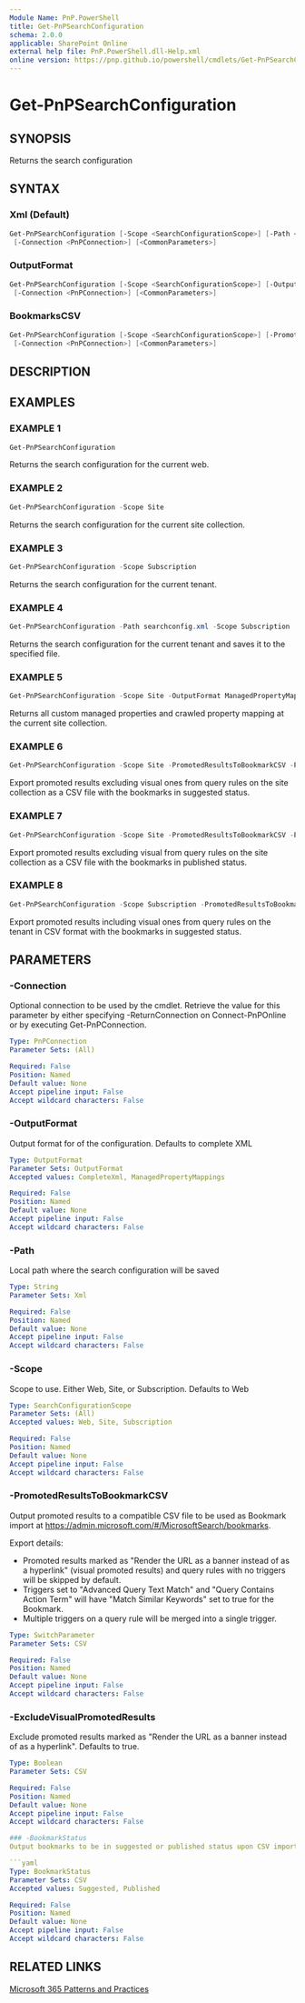 ```yaml
---
Module Name: PnP.PowerShell
title: Get-PnPSearchConfiguration
schema: 2.0.0
applicable: SharePoint Online
external help file: PnP.PowerShell.dll-Help.xml
online version: https://pnp.github.io/powershell/cmdlets/Get-PnPSearchConfiguration.html
---
```

 
# Get-PnPSearchConfiguration

## SYNOPSIS
Returns the search configuration

## SYNTAX

### Xml (Default)
```powershell
Get-PnPSearchConfiguration [-Scope <SearchConfigurationScope>] [-Path <String>] 
 [-Connection <PnPConnection>] [<CommonParameters>]
```

### OutputFormat
```powershell
Get-PnPSearchConfiguration [-Scope <SearchConfigurationScope>] [-OutputFormat <OutputFormat>]
 [-Connection <PnPConnection>] [<CommonParameters>]
```

### BookmarksCSV
```powershell
Get-PnPSearchConfiguration [-Scope <SearchConfigurationScope>] [-PromotedResultsToBookmarkCSV] [-ExcludeVisualPromotedResults <Boolean>] [-BookmarkStatus <BookmarkStatus>] [-Path <String>]
 [-Connection <PnPConnection>] [<CommonParameters>]
```


## DESCRIPTION

## EXAMPLES

### EXAMPLE 1
```powershell
Get-PnPSearchConfiguration
```

Returns the search configuration for the current web.

### EXAMPLE 2
```powershell
Get-PnPSearchConfiguration -Scope Site
```

Returns the search configuration for the current site collection.

### EXAMPLE 3
```powershell
Get-PnPSearchConfiguration -Scope Subscription
```

Returns the search configuration for the current tenant.

### EXAMPLE 4
```powershell
Get-PnPSearchConfiguration -Path searchconfig.xml -Scope Subscription
```

Returns the search configuration for the current tenant and saves it to the specified file.

### EXAMPLE 5
```powershell
Get-PnPSearchConfiguration -Scope Site -OutputFormat ManagedPropertyMappings
```

Returns all custom managed properties and crawled property mapping at the current site collection.

### EXAMPLE 6
```powershell
Get-PnPSearchConfiguration -Scope Site -PromotedResultsToBookmarkCSV -Path bookmarks.csv
```

Export promoted results excluding visual ones from query rules on the site collection as a CSV file with the bookmarks in suggested status.

### EXAMPLE 7
```powershell
Get-PnPSearchConfiguration -Scope Site -PromotedResultsToBookmarkCSV -Path bookmarks.csv -BookmarkStatus Published
```

Export promoted results excluding visual from query rules on the site collection as a CSV file with the bookmarks in published status.

### EXAMPLE 8
```powershell
Get-PnPSearchConfiguration -Scope Subscription -PromotedResultsToBookmarkCSV -ExcludeVisualPromotedResults $false
```

Export promoted results including visual ones from query rules on the tenant in CSV format with the bookmarks in suggested status.

## PARAMETERS

### -Connection
Optional connection to be used by the cmdlet. Retrieve the value for this parameter by either specifying -ReturnConnection on Connect-PnPOnline or by executing Get-PnPConnection.

```yaml
Type: PnPConnection
Parameter Sets: (All)

Required: False
Position: Named
Default value: None
Accept pipeline input: False
Accept wildcard characters: False
```

### -OutputFormat
Output format for of the configuration. Defaults to complete XML

```yaml
Type: OutputFormat
Parameter Sets: OutputFormat
Accepted values: CompleteXml, ManagedPropertyMappings

Required: False
Position: Named
Default value: None
Accept pipeline input: False
Accept wildcard characters: False
```

### -Path
Local path where the search configuration will be saved

```yaml
Type: String
Parameter Sets: Xml

Required: False
Position: Named
Default value: None
Accept pipeline input: False
Accept wildcard characters: False
```

### -Scope
Scope to use. Either Web, Site, or Subscription. Defaults to Web

```yaml
Type: SearchConfigurationScope
Parameter Sets: (All)
Accepted values: Web, Site, Subscription

Required: False
Position: Named
Default value: None
Accept pipeline input: False
Accept wildcard characters: False
```

### -PromotedResultsToBookmarkCSV
Output promoted results to a compatible CSV file to be used as Bookmark import at https://admin.microsoft.com/#/MicrosoftSearch/bookmarks.

Export details:

- Promoted results marked as "Render the URL as a banner instead of as a hyperlink" (visual promoted results) and query rules with no triggers will be skipped by default.
- Triggers set to "Advanced Query Text Match" and "Query Contains Action Term" will have "Match Similar Keywords" set to true for the Bookmark.
- Multiple triggers on a query rule will be merged into a single trigger.

```yaml
Type: SwitchParameter
Parameter Sets: CSV

Required: False
Position: Named
Default value: None
Accept pipeline input: False
Accept wildcard characters: False
```

### -ExcludeVisualPromotedResults
Exclude promoted results marked as "Render the URL as a banner instead of as a hyperlink". Defaults to true.

```yaml
Type: Boolean
Parameter Sets: CSV

Required: False
Position: Named
Default value: None
Accept pipeline input: False
Accept wildcard characters: False

### -BookmarkStatus
Output bookmarks to be in suggested or published status upon CSV import. Defaults to suggested status.

```yaml
Type: BookmarkStatus
Parameter Sets: CSV
Accepted values: Suggested, Published

Required: False
Position: Named
Default value: None
Accept pipeline input: False
Accept wildcard characters: False
```

## RELATED LINKS

[Microsoft 365 Patterns and Practices](https://aka.ms/m365pnp)

